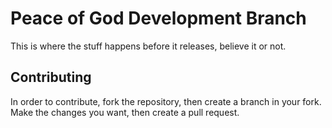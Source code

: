 Peace of God Development Branch
=========
This is where the stuff happens before it releases, believe it or not.

Contributing
----
In order to contribute, fork the repository, then create a branch in your fork. Make the changes you want, then create a pull request.
    